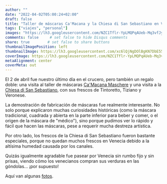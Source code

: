 ```yaml
---
author: ""
date: "2022-04-02T05:00:24+02:00"
draft: false
title: "Taller de máscaras Ca'Macana y la Chiesa di San Sebastiano en Venecia"
tags: ["viajes", "personal"]
images: "https://lh3.googleusercontent.com/NZC1Tflr-YpLMQPqAUeb-Mq3vfJyscQtvrJ8c3twhHRyH5pKOyZWkEY-Jy0jhFMjgg1UjnA1HnfH4Dw9t7eqTSjStuEhw-FkKHwOycaqh28yzbkdnsVrLF1gX0mdwfY3AKrHmvZFDew=w2400"
comments: false     # set false to hide Disqus comments
share: true        # set false to share buttons
thumbnailImagePosition: left
thumbnailImage: https://lh3.googleusercontent.com/xc6lQjNgDOlBgKN7DbE55AoUVSCn576ACQ2stIRGYGh0chmDyOVhLULs7KK4Q_9eH-8XEmn-uq6pPnJohb3aJJSnPjm3JsayATKA69NIyW06sR9hdmZFsZeKm1B2TYuK4ZulJ0twumo=w2400
coverImage: https://lh3.googleusercontent.com/NZC1Tflr-YpLMQPqAUeb-Mq3vfJyscQtvrJ8c3twhHRyH5pKOyZWkEY-Jy0jhFMjgg1UjnA1HnfH4Dw9t7eqTSjStuEhw-FkKHwOycaqh28yzbkdnsVrLF1gX0mdwfY3AKrHmvZFDew=w2400
metaAlignment: center
coverMeta: out
---
```


El 2 de abril fue nuestro último día en el crucero, pero también un regalo doble: una visita al taller de máscaras [Ca'Macana Maschere](https://www.camacana.com/) y una visita a la [Chiesa di San Sebastiano](https://en.wikipedia.org/wiki/San_Sebastiano,_Venecia), con sus frescos de Tintoretto, Tiziano y Veronese.

<!--more-->

La demostración de fabricación de máscaras fue realmente interesante. No solo porque explicaron muchas curiosidades históricas (como la máscara tradicional, cuadrada y abierta en la parte inferior para beber y comer, o el origen de la máscara de "médico"), sino porque pudimos ver lo rápido y fácil que hacen las máscaras, pese a requerir mucha destreza artística.

Por otro lado, los frescos de la Chiesa di San Sebastiano fueron bastante especiales, porque no quedan muchos frescos en Venecia debido a la altísima humedad causada por los canales.

Quizás igualmente agradable fue pasear por Venecia sin rumbo fijo y sin prisas, viendo cómo los venecianos compran sus verduras en las góndolas... ¡por supuesto!

Aquí van algunas [fotos](https://photos.app.goo.gl/P3s3PqnFHZvREaGW8).
